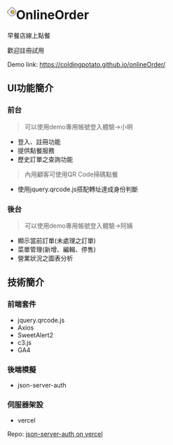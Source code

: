 # <img align="left" alt="egg" width="20px" src="https://raw.githubusercontent.com/ColdingPoTaTo/onlineOrder/main/Img/favicon.png" />OnlineOrder
早餐店線上點餐

歡迎註冊試用

Demo link: https://coldingpotato.github.io/onlineOrder/

## UI功能簡介
### 前台
> 可以使用demo專用帳號登入體驗→小明
- 登入、註冊功能
- 提供點餐服務
- 歷史訂單之查詢功能
> 內用顧客可使用QR Code掃碼點餐
- 使用jquery.qrcode.js搭配轉址達成身份判斷

### 後台
> 可以使用demo專用帳號登入體驗→阿姨
-  顯示當前訂單(未處理之訂單)
-  菜單管理(新增、編輯、停售)
-  營業狀況之圖表分析


## 技術簡介
### 前端套件
- jquery.qrcode.js
- Axios
- SweetAlert2
- c3.js
- GA4

### 後端模擬
- json-server-auth

### 伺服器架設
- vercel

Repo: [json-server-auth on vercel](https://github.com/ColdingPoTaTo/json-server-vercel)
